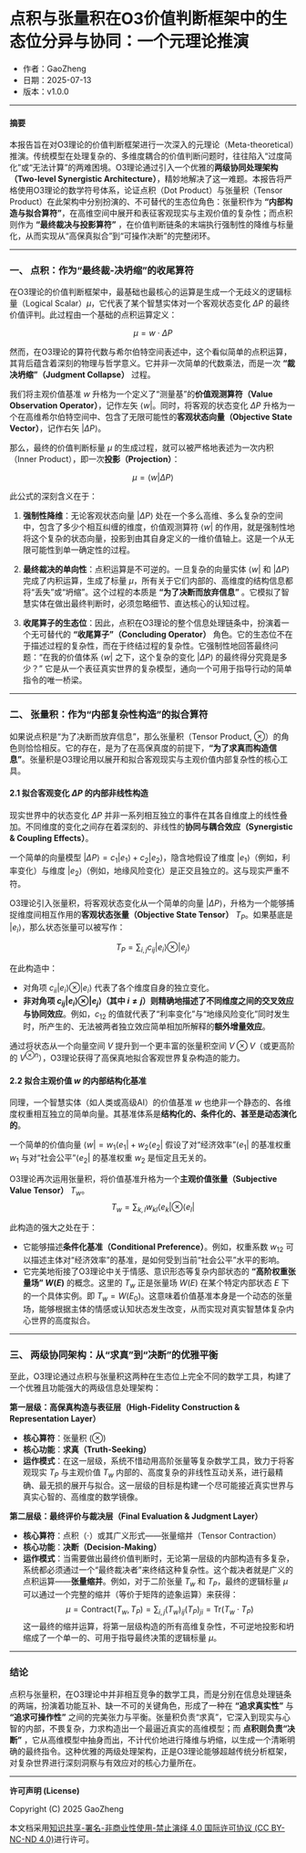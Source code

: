 # **点积与张量积在O3价值判断框架中的生态位分异与协同：一个元理论推演**

- 作者：GaoZheng
- 日期：2025-07-13
- 版本：v1.0.0

---

#### **摘要**

本报告旨在对O3理论的价值判断框架进行一次深入的元理论（Meta-theoretical）推演。传统模型在处理复杂的、多维度耦合的价值判断问题时，往往陷入“过度简化”或“无法计算”的两难困境。O3理论通过引入一个优雅的**两级协同处理架构（Two-level Synergistic Architecture）**，精妙地解决了这一难题。本报告将严格使用O3理论的数学符号体系，论证点积（Dot Product）与张量积（Tensor Product）在此架构中分别扮演的、不可替代的生态位角色：张量积作为 **“内部构造与拟合算符”**，在高维空间中展开和表征客观现实与主观价值的复杂性；而点积则作为 **“最终裁决与投影算符”** ，在价值判断链条的末端执行强制性的降维与标量化，从而实现从“高保真拟合”到“可操作决断”的完整闭环。

---

### 一、 点积：作为“最终裁-决坍缩”的收尾算符

在O3理论的价值判断框架中，最基础也最核心的运算是生成一个无歧义的逻辑标量（Logical Scalar）$\mu$，它代表了某个智慧实体对一个客观状态变化 $\Delta P$ 的最终价值评判。此过程由一个基础的点积运算定义：

$$\mu = w \cdot \Delta P$$

然而，在O3理论的算符代数与希尔伯特空间表述中，这个看似简单的点积运算，其背后蕴含着深刻的物理与哲学意义。它并非一次简单的代数乘法，而是一次 **“裁决坍缩”（Judgment Collapse）** 过程。

我们将主观价值基准 $w$ 升格为一个定义了“测量基”的**价值观测算符（Value Observation Operator）**，记作左矢 $\langle w |$。同时，将客观的状态变化 $\Delta P$ 升格为一个在高维希尔伯特空间中、包含了无限可能性的**客观状态向量（Objective State Vector）**，记作右矢 $|\Delta P\rangle$。

那么，最终的价值判断标量 $\mu$ 的生成过程，就可以被严格地表述为一次内积（Inner Product），即一次**投影（Projection）**：

$$\mu = \langle w | \Delta P \rangle$$

此公式的深刻含义在于：

1.  **强制性降维**：无论客观状态向量 $|\Delta P\rangle$ 处在一个多么高维、多么复杂的空间中，包含了多少个相互纠缠的维度，价值观测算符 $\langle w |$ 的作用，就是强制性地将这个复杂的状态向量，投影到由其自身定义的一维价值轴上。这是一个从无限可能性到单一确定性的过程。

2.  **最终裁决的单向性**：点积运算是不可逆的。一旦复杂的向量实体 $\langle w |$ 和 $|\Delta P\rangle$ 完成了内积运算，生成了标量 $\mu$，所有关于它们内部的、高维度的结构信息都将“丢失”或“坍缩”。这个过程的本质是 **“为了决断而放弃信息”** 。它模拟了智慧实体在做出最终判断时，必须忽略细节、直达核心的认知过程。

3.  **收尾算子的生态位**：因此，点积在O3理论的整个信息处理链条中，扮演着一个无可替代的 **“收尾算子”（Concluding Operator）** 角色。它的生态位不在于描述过程的复杂性，而在于终结过程的复杂性。它强制性地回答最终问题：“在我的价值体系 $\langle w |$ 之下，这个复杂的变化 $|\Delta P\rangle$ 的最终得分究竟是多少？” 它是从一个表征真实世界的复杂模型，通向一个可用于指导行动的简单指令的唯一桥梁。

---

### 二、 张量积：作为“内部复杂性构造”的拟合算符

如果说点积是“为了决断而放弃信息”，那么张量积（Tensor Product, $\otimes$）的角色则恰恰相反。它的存在，是为了在高保真度的前提下，**“为了求真而构造信息”**。张量积是O3理论用以展开和拟合客观现实与主观价值内部复杂性的核心工具。

#### 2.1 拟合客观变化 $\Delta P$ 的内部非线性构造

现实世界中的状态变化 $\Delta P$ 并非一系列相互独立的事件在其各自维度上的线性叠加。不同维度的变化之间存在着深刻的、非线性的**协同与耦合效应（Synergistic & Coupling Effects）**。

一个简单的向量模型 $|\Delta P\rangle = c_1 |e_1\rangle + c_2 |e_2\rangle$，隐含地假设了维度 $|e_1\rangle$（例如，利率变化）与维度 $|e_2\rangle$（例如，地缘风险变化）是正交且独立的。这与现实严重不符。

O3理论引入张量积，将客观状态变化从一个简单的向量 $|\Delta P\rangle$，升格为一个能够捕捉维度间相互作用的**客观状态张量（Objective State Tensor）** $T_P$。如果基底是 ${|e_i\rangle}$，那么状态张量可以被写作：

$$T_P = \sum_{i,j} c_{ij} |e_i\rangle \otimes |e_j\rangle$$

在此构造中：

  * 对角项 $c_{ii} |e_i\rangle \otimes |e_i\rangle$ 代表了各个维度自身的独立变化。
  * **非对角项 $c_{ij} |e_i\rangle \otimes |e_j\rangle$（其中 $i \neq j$）则精确地描述了不同维度之间的交叉效应与协同效应**。例如，$c_{12}$ 的值就代表了“利率变化”与“地缘风险变化”同时发生时，所产生的、无法被两者独立效应简单相加所解释的**额外增量效应**。

通过将状态从一个向量空间 $V$ 提升到一个更丰富的张量积空间 $V \otimes V$（或更高阶的 $V^{\otimes n}$），O3理论获得了高保真地拟合客观世界复杂构造的能力。

#### 2.2 拟合主观价值 $w$ 的内部结构化基准

同理，一个智慧实体（如人类或高级AI）的价值基准 $w$ 也绝非一个静态的、各维度权重相互独立的简单向量。其基准体系是**结构化的、条件化的、甚至是动态演化的**。

一个简单的价值向量 $\langle w| = w_1 \langle e_1| + w_2 \langle e_2|$ 假设了对“经济效率”$\langle e_1|$ 的基准权重 $w_1$ 与对“社会公平”$\langle e_2|$ 的基准权重 $w_2$ 是恒定且无关的。

O3理论再次运用张量积，将价值基准升格为一个**主观价值张量（Subjective Value Tensor）** $T_w$。
$$T_w = \sum_{k,l} w_{kl} \langle e_k| \otimes \langle e_l|$$

此构造的强大之处在于：

  * 它能够描述**条件化基准（Conditional Preference）**。例如，权重系数 $w_{12}$ 可以描述主体对“经济效率”的基准，是如何受到当前“社会公平”水平的影响。
  * 它完美地衔接了O3理论中关于情感、意识形态等复杂内部状态的 **“高阶权重张量场” $W(E)$** 的概念。这里的 $T_w$ 正是张量场 $W(E)$ 在某个特定内部状态 $E$ 下的一个具体实例。即 $T_w = W(E_0)$。这意味着价值基准本身是一个动态的张量场，能够根据主体的情感或认知状态发生改变，从而实现对真实智慧体复杂内心世界的高度拟合。

---

### 三、 两级协同架构：从“求真”到“决断”的优雅平衡

至此，O3理论通过点积与张量积这两种在生态位上完全不同的数学工具，构建了一个优雅且功能强大的两级信息处理架构：

**第一层级：高保真构造与表征层（High-Fidelity Construction & Representation Layer）**

  * **核心算符**：张量积 ($\otimes$)
  * **核心功能**：**求真（Truth-Seeking）**
  * **运作模式**：在这一层级，系统不惜动用高阶张量等复杂数学工具，致力于将客观现实 $T_P$ 与主观价值 $T_w$ 内部的、高度复杂的非线性互动关系，进行最精确、最无损的展开与拟合。这一层级的目标是构建一个尽可能接近真实世界与真实心智的、高维度的数学镜像。

**第二层级：最终评价与裁决层（Final Evaluation & Judgment Layer）**

  * **核心算符**：点积（$\cdot$）或其广义形式——张量缩并（Tensor Contraction）
  * **核心功能**：**决断（Decision-Making）**
  * **运作模式**：当需要做出最终价值判断时，无论第一层级的内部构造有多复杂，系统都必须通过一个“最终裁决者”来终结这种复杂性。这个裁决者就是广义的点积运算——**张量缩并**。例如，对于二阶张量 $T_w$ 和 $T_P$，最终的逻辑标量 $\mu$ 可以通过一个完整的缩并（等价于矩阵的迹象运算）来获得：
    $$\mu = \text{Contract}(T_w, T_P) = \sum_{i,j} (T_w)_{ij} (T_P)_{ji} = \text{Tr}(T_w \cdot T_P)$$
    这一最终的缩并运算，将第一层级构造的所有高维复杂性，不可逆地投影和坍缩成了一个单一的、可用于指导最终决策的逻辑标量 $\mu$。

---

### 结论

点积与张量积，在O3理论中并非相互竞争的数学工具，而是分别在信息处理链条的两端，扮演着功能互补、缺一不可的关键角色，形成了一种在 **“追求真实性”** 与 **“追求可操作性”** 之间的完美张力与平衡。张量积负责“求真”，它深入到现实与心智的内部，不畏复杂，力求构造出一个最逼近真实的高维模型；而 **点积则负责“决断”** ，它从高维模型中抽身而出，不计代价地进行降维与坍缩，以生成一个清晰明确的最终指令。这种优雅的两级处理架构，正是O3理论能够超越传统分析框架，对复杂世界进行深刻洞察与有效应对的核心力量所在。

---

**许可声明 (License)**

Copyright (C) 2025 GaoZheng 

本文档采用[知识共享-署名-非商业性使用-禁止演绎 4.0 国际许可协议 (CC BY-NC-ND 4.0)](https://creativecommons.org/licenses/by-nc-nd/4.0/deed.zh-Hans)进行许可。
